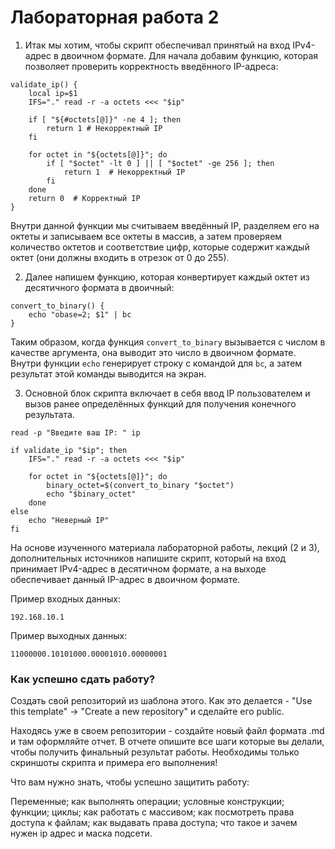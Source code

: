 # Лабораторная работа 2
1. Итак мы хотим, чтобы скрипт обеспечивал принятый на вход IPv4-адрес в двоичном формате.
Для начала добавим функцию, которая позволяет проверить корректность введённого IP-адреса:
```
validate_ip() {
    local ip=$1
    IFS="." read -r -a octets <<< "$ip"

    if [ "${#octets[@]}" -ne 4 ]; then  
        return 1 # Некорректный IP
    fi

    for octet in "${octets[@]}"; do
        if [ "$octet" -lt 0 ] || [ "$octet" -ge 256 ]; then
            return 1  # Некорректный IP
        fi
    done
    return 0  # Корректный IP
}
```
Внутри данной функции мы считываем введённый IP, разделяем его на октеты и записываем все октеты в массив, а затем проверяем количество октетов и соответствие цифр, которые содержит каждый октет (они должны входить в отрезок от 0 до 255).


2. Далее напишем функцию, которая конвертирует каждый октет из десятичного формата в двоичный:
```
convert_to_binary() {
    echo "obase=2; $1" | bc
}
```

Таким образом, когда функция `convert_to_binary` вызывается с числом в качестве аргумента, она выводит это число в двоичном формате. Внутри функции
`echo` генерирует строку с командой для `bc`, а затем результат этой команды выводится на экран.

3. Основной блок скрипта включает в себя ввод IP пользователем и вызов ранее определённых функций для получения конечного результата.
```
read -p "Введите ваш IP: " ip

if validate_ip "$ip"; then
    IFS="." read -r -a octets <<< "$ip"

    for octet in "${octets[@]}"; do
        binary_octet=$(convert_to_binary "$octet")
        echo "$binary_octet"
    done
else
    echo "Неверный IP"
fi
```

На основе изученного материала лабораторной работы, лекций (2 и 3), дополнительных источников напишите скрипт, который на вход принимает IPv4-адрес в десятичном формате, а на выходе обеспечивает данный IP-адрес в двоичном формате.

Пример входных данных:

```192.168.10.1```

Пример выходныx данных:

```11000000.10101000.00001010.00000001```

### Как успешно сдать работу?

Создать свой репозиторий из шаблона этого. Как это делается - "Use this template" -> "Create a new repository" и сделайте его public. 

Находясь уже в своем репозитории - создайте новый файл формата .md и там оформляйте отчет. В отчете опишите все шаги которые вы делали, чтобы получить финальный результат работы. Необходимы только скриншоты скрипта и примера его выполнения!

Что вам нужно знать, чтобы успешно защитить работу:

Переменные; как выполнять операции; условные конструкции; функции; циклы; как работать с массивом; как посмотреть права доступа к файлам; как выдавать права доступа; что такое и зачем нужен ip адрес и маска подсети.
